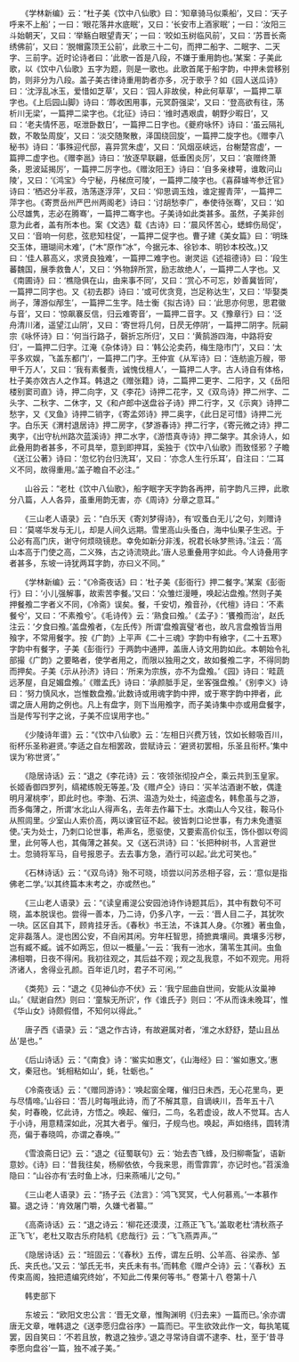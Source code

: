 <!-- { "loadSidebar": true } -->
　　《学林新编》云：“杜子美《饮中八仙歌》曰：‘知章骑马似乘船’，又曰：‘天子呼来不上船’；一曰：‘眼花落井水底眠’，又曰：‘长安市上酒家眠’；一曰：‘汝阳三斗始朝天’，又曰：‘举觞白眼望青天’；一曰：‘皎如玉树临风前’，又曰：‘苏晋长斋绣佛前’，又曰：‘脱帽露顶王公前’，此歌三十二句，而押二船字、二眠字、二天字、三前字。近时论诗者曰：‘此歌一首是八段，不嫌于重用韵也。’某案：子美此歌，以《饮中八仙歌》五字为题，则是一歌也。此歌首尾于船字韵，中押未尝移别韵，则非分为八段。盖子美古律诗重用韵者亦多，况于歌乎？如《园人送瓜诗》曰：‘沈浮乱冰玉，爱惜如芝草’，又曰：‘园人非故侯，种此何草草’，一篇押二草字也。《上后园山脚》诗曰：‘蓐收困用事，元冥蔚强梁’，又曰：‘登高欲有往，荡析川无梁’，一篇押二梁字也。《北征》诗曰：‘维时遇艰虞，朝野少暇日’，又曰：‘老夫情怀恶，呕泄卧数日’，一篇押二日字也。《夔府咏怀》诗曰：‘虽云隔礼数，不敢坠周旋’，又曰：‘淡交随聚散，泽国绕回旋’，一篇押二旋字也。《赠李八秘书》诗曰：‘事殊迎代邸，喜异赏朱虚’，又曰：‘风烟巫峡远，台榭楚宫虚’，一篇押二虚字也。《赠李邕》诗曰：‘放逐早联翩，低垂困炎厉’，又曰：‘哀赠终萧条，恩波延揭厉’，一篇押二厉字也。《赠汝阳王》诗曰：‘自多亲棣萼，谁敢问山陵’，又曰：‘《鸿宝》今宁秘，丹梯庶可陵’，一篇押二陵字也。《喜薛璩岑参迁官》诗曰：‘栖迟分半菽，浩荡逐浮萍’，又曰：‘仰思调玉烛，谁定握青萍’，一篇押二萍字也。《寄贾岳州严巴州两阁老》诗曰：‘讨胡愁李广，奉使待张骞’，又曰：‘如公尽雄隽，志必在腾骞’，一篇押二骞字也。子美诗如此类甚多。虽然，子美非创意为此者，盖有所本也。案《文选》载《古诗》曰：‘晨风怀苦心，蟋蟀伤局促’，又曰：‘音响一何悲，弦悲知柱促’，一篇押二促字也。曹子建《美女篇》曰：‘明珠交玉体，珊瑚间木难’，(“木”原作“冰”，今据元本、徐钞本、明钞本校改。)又曰：‘佳人慕高义，求贤良独难’，一篇押二难字也。谢灵运《述祖德诗》曰：‘段生蕃魏国，展季救鲁人’，又曰：‘外物辞所赏，励志故绝人’，一篇押二人字也。又《南圃诗》曰：‘樵隐俱在山，由来事不同’，又曰：‘赏心不可忘，妙善冀皆同’，一篇押二同字也。又《初去郡》诗曰：‘或可优贪竞，岂足称达生’，又曰：‘毕娶类尚子，薄游似邴生’，一篇押二生字。陆士衡《拟古诗》曰：‘此思亦何思，思君徽与音’，又曰：‘惊飙褰反信，归云难寄音’，一篇押二音字。又《豫章行》曰：‘泛舟清川渚，遥望江山阴’，又曰：‘寄世将几何，日昃无停阴’，一篇押二阴字。阮嗣宗《咏怀诗》曰：‘何当行路子，磬折忘所归’，又曰：‘黄鹄游四海，中路将安归’，一篇押二归字。江淹《杂体诗》曰：‘韩公沦卖药，梅生隐市门’，又曰：‘太平多欢娱，飞盖东都门’，一篇押二门字。王仲宣《从军诗》曰：‘连舫逾万艘，带甲千万人’，又曰：‘我有素餐责，诚愧伐檀人’，一篇押二人字。古人诗自有体格，杜子美亦效古人之作耳。韩退之《赠张籍》诗，二篇押二更字、二阳字，又《岳阳楼别窦司直》诗，押二向字，又《李花》诗押二花字，又《双鸟诗》押二州字、二头字、二秋字、二休字，又《和卢郎中送盘谷子诗》押二行字，又《示爽》诗押二愁字，又《叉鱼》诗押二销字，《寄孟郊诗》押二奥字，《此日足可惜》诗押二光字。白乐天《渭村退居诗》押二房字，《梦游春诗》押二行字，《寄元微之诗》押二夷字，《出守杭州路次蓝溪诗》押二水字，《游悟真寺诗》押二槃字。其余诗人，如此叠用韵者甚多，不可具举，意到即押耳，奚独于《饮中八仙歌》而致怪邪？子瞻《送江公著》诗曰：‘忽忆钓台归洗耳’，又曰：‘亦念人生行乐耳’，自注曰：‘二耳义不同，故得重用。’盖子瞻自不必注。”

　　山谷云：“老杜《饮中八仙歌》，船字眠字天字韵各再押，前字韵凡三押，此歌分八篇，人人各异，虽重用韵无害，亦《周诗》分章之意耳。”

　　《三山老人语录》云：“白乐天《寄刘梦得诗》，有‘叹蚤白无儿’之句，刘赠诗曰：‘莫嗟华发与无儿，却是人间久远期。雪里高山头蚤白，海中仙果子生迟。于公必有高门庆，谢守何烦晓镜悲。幸免如新分非浅，祝君长咏梦熊诗。’注云：‘高山本高于门使之高，二义殊，古之诗流晓此。’唐人忌重叠用字如此。今人诗叠用字者甚多，东坡一诗犹两耳字韵，亦曰义不同。”

　　《学林新编》云：“《冷斋夜话》曰：‘杜子美《彭衙行》押二餐字。’某案《彭衙行》曰：‘小儿强解事，故索苦李餐。’又曰：‘众雏烂漫睡，唤起沾盘飧。’然则子美押餐飧二字者义不同，《冷斋》误矣。餐，千安切，飧音孙，《代檀》诗曰：‘不素餐兮’，又曰：‘不素飧兮’。《毛诗传》云：‘熟食曰飧。’《孟子》：‘饔飧而治’，赵氏注云：‘夕食曰飧。’盖盘飧者，《左氏传》所谓‘盘飧寘璧’者也，故凡言盘飧皆当用飱字，不常用餐字。按《广韵》上平声《二十三魂》字韵中有飨字，《二十五寒》字韵中有餐字，子美《彭衙行》于两韵中通押，盖唐人诗文用韵如此。本朝始令礼部撮《广韵》之要略者，使学者用之，而限以独用之文，故如餐飧二字，不得同韵而押矣。子美《示从孙济》诗曰：‘所来为宗族，亦不为盘飧。’《园》诗曰：‘畦蔬远茅屋，自足媚盘飧。’《赠孟氏》诗曰：‘承颜胝手足，坐客强盘飧。’《别李义》诗曰：‘努力慎风水，岂惟数盘飧。’此数诗或用魂字韵中押，或于寒字韵中押者，此谓之唐人用韵之例也。凡上有盘字，则下当用飧字，而子美诗集中亦或用盘餐字，当是传写刊字之讹，子美不应误用字也。”

　　《少陵诗年谱》云：“《饮中八仙歌》云：‘左相日兴费万钱，饮如长鲸吸百川，衔杯乐圣称避贤。’李适之自左相罢政，尝赋诗云：‘避贤初罢相，乐圣且衔杯。’集中误为‘称世贤’。”

　　《隐居诗话》云：“退之《李花诗》云：‘夜领张彻投卢仝，乘云共到玉皇家。长姬香御四罗列，缟裙练帨无等差。’及《赠卢仝》诗曰：‘买羊沽酒谢不敏，偶逢明月濯桃李’，即此时也。李渤、石洪、温造为处士，纯盗虚名，韩愈虽与之游，而多侮薄之，所谓‘水北山人得声名，去年去作幕下士。水南山人今又往，鞍马仆从照闾里。少室山人索价高，两以谏官征不起。彼皆刺口论世事，有力未免遭驱使。’夫为处士，乃刺口论世事，希声名，愿驱使，又要索高价似玉，饰仆御以夸闾里，此何等人也，其侮薄之甚矣。又《送石洪诗》曰：‘长把种树书，人言避世士。忽骑将军马，自号报恩子。去去事方急，酒行可以起。’此尤可笑也。”

　　《石林诗话》云：“《双鸟诗》殆不可晓，顷尝以问苏丞相子容，云：‘意似是指佛老二学。’以其终篇本末考之，亦或然也。”

　　《三山老人语录》云：“《读皇甫湜公安园池诗作诗题其后》，其中有数句不可晓，盖本脱误也。尝得一善本，乃二诗，仍多八字，一云：‘晋人目二子，其犹吹一吷。区区自其下，顾肯挂牙舌。《春秋》书王法，不诛其人身。《尔雅》著虫鱼，定非磊落人。湜也困公安，不自闲其闲。穷年枉智思，掎摭粪壤间。粪壤多污秽，岂有臧不臧。诚不如两忘，但以一概量。’一云：‘我有一池水，蒲苇生其间。虫鱼沸相嚼，日夜不得闲。我初往观之，其后益不观；观之乱我意，不如不观完。用将济诸人，舍得业孔颜。百年讵几时，君子不可闲。’”

　　《类苑》云：“退之《见神仙亦不伏》云：‘我宁屈曲自世间，安能从汝巢神山。’《赋谢自然》则曰：‘童騃无所识’，作《谁氏子》则曰：‘不从而诛未晚耳’，惟《华山女》诗颇假借，不知何以得此。”

　　唐子西《语录》云：“退之作古诗，有故避属对者，‘淮之水舒舒，楚山且丛丛’是也。”

　　《后山诗话》云：“《南食》诗：‘鲎实如惠文’，《山海经》曰：‘鲎如惠文。’惠文，秦冠也。‘蚝相粘如山’，蚝，牡蛎也。”

　　《冷斋夜话》云：“《赠同游诗》：‘唤起窗全曙，催归日未西，无心花里鸟，更与尽情啼。’山谷曰：‘吾儿时每哦此诗，而了不解其意，自谪峡川，吾年五十八矣，时春晚，忆此诗，方悟之。唤起、催归，二鸟，名若虚设，故人不觉耳。古人于小诗，用意精深如此，况其大者乎。催归，子规鸟也。唤起，声如络纬，圆转清亮，偏于春晓鸣，亦谓之春唤。’”

　　《雪浪斋日记》云：“退之《征蜀联句》云：‘始去杏飞蜂，及归柳嘶蚻’，语新意妙。《诗》曰：‘昔我往矣，杨柳依依，今我来思，雨雪霏霏’，亦记时也。”苕溪渔隐曰：“山谷亦有‘去时鱼上冰，归来燕哺儿’之句。”

　　《三山老人语录》云：“扬子云《法言》：‘鸿飞冥冥，弋人何慕焉。’一本慕作纂。退之诗：‘肯效屠门嚼，久嫌弋者纂。’”

　　《高斋诗话》云：“退之诗云：‘柳花还漠漠，江燕正飞飞。’盖取老杜‘清秋燕子正飞飞’，老杜又取古乐府陆机《悲哉行》云：‘飞飞燕弄声。’”

　　《隐居诗话》云：“班固云：‘《春秋》五传，谓左丘明、公羊高、谷梁赤、邹氏、夹氏也。’又云：‘邹氏无书，夹氏未有书。’而韩愈《赠卢仝诗》云：‘《春秋》五传束高阁，独把遗编究终始’，不知此二传果何等书。”
卷第十八
卷第十八

　　韩吏部下

　　东坡云：“欧阳文忠公言：‘晋无文章，惟陶渊明《归去来》一篇而已。’余亦谓唐无文章，唯韩退之《送李愿归盘谷序》一篇而已。平生欲效此作一文，每执笔辄罢，因自笑曰：‘不若且放，教退之独步。’退之寻常诗自谓不逮李、杜，至于‘昔寻李愿向盘谷’一篇，独不减子美。”

